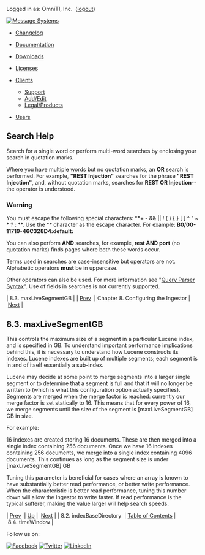Logged in as: OmniTI, Inc.  ([logout](https://support.messagesystems.com/logout.php))

[![Message Systems](https://support.messagesystems.com/images/ms-white205.png)](https://support.messagesystems.com/start.php) 

*   [Changelog](https://support.messagesystems.com/start.php?show=changelog)
*   [Documentation](https://support.messagesystems.com/docs/)
*   [Downloads](https://support.messagesystems.com/start.php)

*   [Licenses](https://support.messagesystems.com/license_summary.php)
*   <a href="">Clients</a>
    *   [Support](https://support.messagesystems.com/cs.php)
    *   [Add/Edit](https://support.messagesystems.com/edit_client.php)
    *   [Legal/Products](https://support.messagesystems.com/edit_products.php)
*   [Users](https://support.messagesystems.com/edit_customer.php)

## Search Help

Search for a single word or perform multi-word searches by enclosing your search in quotation marks.

Where you have multiple words but no quotation marks, an **OR** search is performed. For example, **"REST Injection"** searches for the phrase **"REST Injection"**, and, without quotation marks, searches for **REST OR Injection**--the operator is understood.

### Warning

You must escape the following special characters: **+ - && || ! ( ) { } [ ] ^ " ~ * ? : \**. Use the **\** character as the escape character. For example: **B0/00-11719-46C328D4\:default\:**

You can also perform **AND** searches, for example, **rest AND port** (no quotation marks) finds pages where both these words occur.

Terms used in searches are case-insensitive but operators are not. Alphabetic operators **must** be in uppercase.

Other operators can also be used. For more information see "[Query Parser Syntax](https://lucene.apache.org/core/old_versioned_docs/versions/3_0_0/queryparsersyntax.html)". Use of fields in searches is not currently supported.

| 8.3. maxLiveSegmentGB |
| [Prev](msc.ingestor.indexbasedirectory.php)  | Chapter 8. Configuring the Ingestor |  [Next](msc.ingestor.timewindow.php) |

## 8.3. maxLiveSegmentGB

This controls the maximum size of a segment in a particular Lucene index, and is specified in GB. To understand important performance implications behind this, it is necessary to understand how Lucene constructs its indexes. Lucene indexes are built up of multiple segments; each segment is in and of itself essentially a sub-index.

Lucene may decide at some point to merge segments into a larger single segment or to determine that a segment is full and that it will no longer be written to (which is what this configuration option actually specifies). Segments are merged when the merge factor is reached: currently our merge factor is set statically to 16\. This means that for every power of 16, we merge segments until the size of the segment is [maxLiveSegmentGB] GB in size.

For example:

16 indexes are created storing 16 documents. These are then merged into a single index containing 256 documents. Once we have 16 indexes containing 256 documents, we merge into a single index containing 4096 documents. This continues as long as the segment size is under [maxLiveSegmentGB] GB

Tuning this parameter is beneficial for cases where an array is known to have substantially better read performance, or better write performance. When the characteristic is better read performance, tuning this number down will allow the Ingestor to write faster. If read performance is the typical sufferer, making the value larger will help search speeds.

| [Prev](msc.ingestor.indexbasedirectory.php)  | [Up](msc.ingestor.php) |  [Next](msc.ingestor.timewindow.php) |
| 8.2. indexBaseDirectory  | [Table of Contents](index.php) |  8.4. timeWindow |

Follow us on:

[![Facebook](https://support.messagesystems.com/images/icon-facebook.png)](http://www.facebook.com/messagesystems) [![Twitter](https://support.messagesystems.com/images/icon-twitter.png)](http://twitter.com/#!/MessageSystems) [![LinkedIn](https://support.messagesystems.com/images/icon-linkedin.png)](http://www.linkedin.com/company/message-systems)
